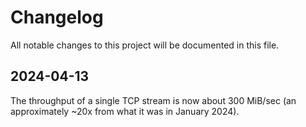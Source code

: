 # Changelog

All notable changes to this project will be documented in this file.

## 2024-04-13

The throughput of a single TCP stream is now about 300 MiB/sec
(an approximately ~20x from what it was in January 2024).
